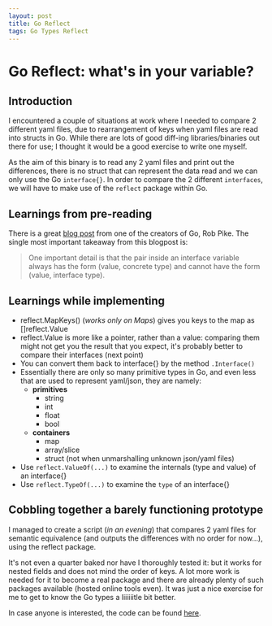 ```yaml
---
layout: post
title: Go Reflect
tags: Go Types Reflect
---
```


# Go Reflect: what's in your variable?

## Introduction

I encountered a couple of situations at work where I needed to compare 2 different yaml files, due to rearrangement of keys when yaml files are read into structs in Go. While there are lots of good diff-ing libraries/binaries out there for use; I thought it would be a good exercise to write one myself.

As the aim of this binary is to read any 2 yaml files and print out the differences, there is no struct that can represent the data read and we can only use the Go `interface{}`. In order to compare the 2 different `interfaces`, we will have to make use of the `reflect` package within Go.

## Learnings from pre-reading

There is a great [blog post](https://go.dev/blog/laws-of-reflection) from one of the creators of Go, Rob Pike. The single most important takeaway from this blogpost is:

> One important detail is that the pair inside an interface variable always has the form (value, concrete type) and cannot have the form (value, interface type).

## Learnings while implementing

- reflect.MapKeys() (_works only on Maps_) gives you keys to the map as []reflect.Value
- reflect.Value is more like a pointer, rather than a value: comparing them might not get you the result that you expect, it's probably better to compare their interfaces (next point)
- You can convert them back to interface{} by the method `.Interface()`
- Essentially there are only so many primitive types in Go, and even less that are used to represent yaml/json, they are namely:
  - **primitives**
    - string
    - int
    - float
    - bool
  - **containers**
    - map
    - array/slice
    - struct (not when unmarshalling unknown json/yaml files)
- Use `reflect.ValueOf(...)` to examine the internals (type and value) of an interface{}
- Use `reflect.TypeOf(...)` to examine the `type` of an interface{}

## Cobbling together a barely functioning prototype

I managed to create a script (_in an evening_) that compares 2 yaml files for semantic equivalence (and outputs the differences with no order for now...), using the reflect package.

It's not even a quarter baked nor have I thoroughly tested it: but it works for nested fields and does not mind the order of keys. A lot more work is needed for it to become a real package and there are already plenty of such packages available (hosted online tools even). It was just a nice exercise for me to get to know the Go types a liiiiiitle bit better.

In case anyone is interested, the code can be found [here](https://github.com/janshercs/go_play/tree/main/yaml_diff).
